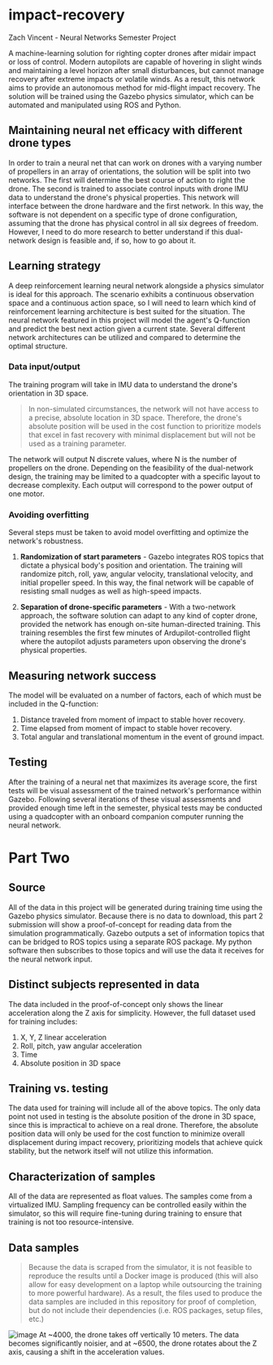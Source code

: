 # impact-recovery

Zach Vincent - Neural Networks Semester Project

A machine-learning solution for righting copter drones after midair impact or loss of control. Modern autopilots are capable of hovering in slight winds and maintaining a level horizon after small disturbances, but cannot manage recovery after extreme impacts or volatile winds. As a result, this network aims to provide an autonomous method for mid-flight impact recovery. The solution will be trained using the Gazebo physics simulator, which can be automated and manipulated using ROS and Python.




## Maintaining neural net efficacy with different drone types
In order to train a neural net that can work on drones with a varying number of propellers in an array of orientations, the solution will be split into two networks. The first will determine the best course of action to right the drone. The second is trained to associate control inputs with drone IMU data to understand the drone's physical properties. This network will interface between the drone hardware and the first network. In this way, the software is not dependent on a specific type of drone configuration, assuming that the drone has physical control in all six degrees of freedom. However, I need to do more research to better understand if this dual-network design is feasible and, if so, how to go about it.




## Learning strategy
A deep reinforcement learning neural network alongside a physics simulator is ideal for this approach. The scenario exhibits a continuous observation space and a continuous action space, so I will need to learn which kind of reinforcement learning architecture is best suited for the situation. The neural network featured in this project will model the agent's Q-function and predict the best next action given a current state. Several different network architectures can be utilized and compared to determine the optimal structure.

### Data input/output
The training program will take in IMU data to understand the drone's orientation in 3D space.

> In non-simulated circumstances, the network will not have access to a precise, absolute location in 3D space. Therefore, the drone's absolute position will be used in the cost function to prioritize models that excel in fast recovery with minimal displacement but will not be used as a training parameter.

The network will output N discrete values, where N is the number of propellers on the drone. Depending on the feasibility of the dual-network design, the training may be limited to a quadcopter with a specific layout to decrease complexity. Each output will correspond to the power output of one motor.

### Avoiding overfitting
Several steps must be taken to avoid model overfitting and optimize the network's robustness.

1. **Randomization of start parameters** - Gazebo integrates ROS topics that dictate a physical body's position and orientation. The training will randomize pitch, roll, yaw, angular velocity, translational velocity, and initial propeller speed. In this way, the final network will be capable of resisting small nudges as well as high-speed impacts.

2. **Separation of drone-specific parameters** - With a two-network approach, the software solution can adapt to any kind of copter drone, provided the network has enough on-site human-directed training. This training resembles the first few minutes of Ardupilot-controlled flight where the autopilot adjusts parameters upon observing the drone's physical properties.




## Measuring network success
The model will be evaluated on a number of factors, each of which must be included in the Q-function:
1. Distance traveled from moment of impact to stable hover recovery.
2. Time elapsed from moment of impact to stable hover recovery.
3. Total angular and translational momentum in the event of ground impact.




## Testing
After the training of a neural net that maximizes its average score, the first tests will be visual assessment of the trained network's performance within Gazebo. Following several iterations of these visual assessments and provided enough time left in the semester, physical tests may be conducted using a quadcopter with an onboard companion computer running the neural network.


# Part Two
## Source
All of the data in this project will be generated during training time using the Gazebo physics simulator. Because there is no data to download, this part 2 submission will show a proof-of-concept for reading data from the simulation programmatically. Gazebo outputs a set of information topics that can be bridged to ROS topics using a separate ROS package. My python software then subscribes to those topics and will use the data it receives for the neural network input.


## Distinct subjects represented in data
The data included in the proof-of-concept only shows the linear acceleration along the Z axis for simplicity. However, the full dataset used for training includes:
1. X, Y, Z linear acceleration
2. Roll, pitch, yaw angular acceleration
3. Time
4. Absolute position in 3D space


## Training vs. testing
The data used for training will include all of the above topics. The only data point not used in testing is the absolute position of the drone in 3D space, since this is impractical to achieve on a real drone. Therefore, the absolute position data will only be used for the cost function to minimize overall displacement during impact recovery, prioritizing models that achieve quick stability, but the network itself will not utilize this information.

## Characterization of samples
All of the data are represented as float values. The samples come from a virtualized IMU. Sampling frequency can be controlled easily within the simulator, so this will require fine-tuning during training to ensure that training is not too resource-intensive.

## Data samples
> Because the data is scraped from the simulator, it is not feasible to reproduce the results until a Docker image is produced (this will also allow for easy development on a laptop while outsourcing the training to more powerful hardware). As a result, the files used to produce the data samples are included in this repository for proof of completion, but do not include their dependencies (i.e. ROS packages, setup files, etc.)

![image](https://github.com/zachvin/impact-recovery/assets/43306216/9a8e792e-3dfa-4dfa-b5fb-ff06067f4bd1)
At ~4000, the drone takes off vertically 10 meters. The data becomes significantly noisier, and at ~6500, the drone rotates about the Z axis, causing a shift in the acceleration values.
